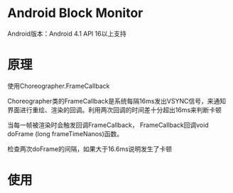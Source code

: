 # Android Block Monitor

Android版本：Android 4.1 API 16以上支持

# 原理

使用Choreographer.FrameCallback 

Choreographer类的FrameCallback是系统每隔16ms发出VSYNC信号，来通知界面进行重绘、渲染的回调。利用两次回调的时间差十分超出16ms来判断卡顿

当每一帧被渲染时会触发回调FrameCallback， FrameCallback回调void doFrame (long frameTimeNanos)函数。

检查两次doFrame的间隔，如果大于16.6ms说明发生了卡顿

# 使用